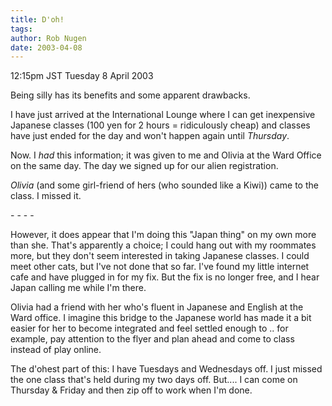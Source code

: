 ```yaml
---
title: D'oh!
tags: 
author: Rob Nugen
date: 2003-04-08
---
```


<p class=date>12:15pm JST Tuesday 8 April 2003</p>

<p>Being silly has its benefits and some apparent drawbacks.</p>

<p>I have just arrived at the International Lounge where I can get
inexpensive Japanese classes (100 yen for 2 hours = ridiculously
cheap) and classes have just ended for the day and won't happen again
until <em>Thursday</em>.</p>

<p>Now.  I <em>had</em> this information; it was given to me and
Olivia at the Ward Office on the same day.  The day we signed up for
our alien registration.</p>

<p><em>Olivia</em> (and some girl-friend of hers (who sounded like a
Kiwi)) came to the class.  I missed it.</p>

<p>- - - -</p>

<p>However, it does appear that I'm doing this "Japan thing" on my own
more than she.  That's apparently a choice; I could hang out with my
roommates more, but they don't seem interested in taking Japanese
classes.  I could meet other cats, but I've not done that so far.
I've found my little internet cafe and have plugged in for my fix.
But the fix is no longer free, and I hear Japan calling me while I'm
there.</p>

<p>Olivia had a friend with her who's fluent in Japanese and English
at the Ward office.  I imagine this bridge to the Japanese world has
made it a bit easier for her to become integrated and feel settled
enough to .. for example, pay attention to the flyer and plan ahead
and come to class instead of play online.</p>

<p>The d'ohest part of this: I have Tuesdays and Wednesdays off.  I
just missed the one class that's held during my two days off.
But.... I can come on Thursday & Friday and then zip off to work when
I'm done.</p>

